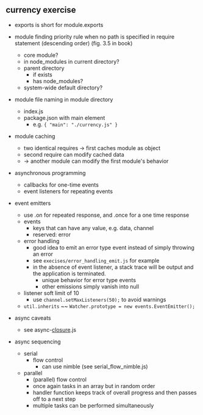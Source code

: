 
## currency exercise

* exports is short for module.exports

* module finding priority rule when no path is specified in require statement (descending order) (fig. 3.5 in book)
    * core module?
    * in node_modules in current directory?
    * parent directory
        * if exists
        * has node_modules?
    * system-wide default directory?
* module file naming in module directory
    * index.js
    * package.json with main element
        * e.g. `{ "main": "./currency.js" }`
* module caching
    * two identical requires -> first caches module as object
    * second require can modify cached data 
    * -> another module can modify the first module's behavior
* asynchronous programming
    * callbacks for one-time events
    * event listeners for repeating events
* event emitters
    * use .on for repeated response, and .once for a one time response
    * events
        * keys that can have any value, e.g. data, channel
        * reserved: error
    * error handling
        * good idea to emit an error type event instead of simply throwing an error
        * see `execises/error_handling_emit.js` for example
        * in the absence of event listener, a stack trace will be output and the application is terminated.
            * unique behavior for error type events
            * other emissions simply vanish into null
    * listener soft limit of 10
        * use `channel.setMaxListeners(50);` to avoid warnings
    * `util.inherits` ~~ `Watcher.prototype = new events.EventEmitter();`
* async caveats
    * see async-[closure](https://developer.mozilla.org/en-US/docs/JavaScript/Guide/Closures).js
* async sequencing
    * serial
        * flow control
            * can use nimble (see serial_flow_nimble.js)
    * parallel
        * (parallel) flow control
        * once again tasks in an array but in random order
        * handler function keeps track of overall progress and then passes off to a next step
        * multiple tasks can be performed simultaneously
        